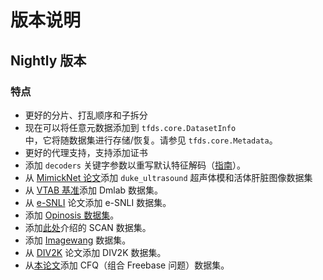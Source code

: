 # 版本说明

## Nightly 版本

### 特点

- 更好的分片、打乱顺序和子拆分
- 现在可以将任意元数据添加到 `tfds.core.DatasetInfo` <br> 中，它将随数据集进行存储/恢复。请参见 `tfds.core.Metadata`。
- 更好的代理支持，支持添加证书
- 添加 `decoders` 关键字参数以重写默认特征解码（[指南](https://github.com/tensorflow/datasets/blob/master/docs/decode.md)）。
- 从 [MimickNet 论文](https://arxiv.org/abs/1908.05782)添加 `duke_ultrasound` 超声体模和活体肝脏图像数据集
- 从 [VTAB 基准](https://arxiv.org/abs/1910.04867)添加 Dmlab 数据集。
- 从 [e-SNLI](http://papers.nips.cc/paper/8163-e-snli-natural-language-inference-with-natural-language-explanations.pdf) 论文添加 e-SNLI 数据集。
- 添加 [Opinosis 数据集](https://www.aclweb.org/anthology/C10-1039.pdf)。
- 添加[此处](https://arxiv.org/pdf/1711.00350.pdf)介绍的 SCAN 数据集。
- 添加 [Imagewang](https://github.com/fastai/imagenette) 数据集。
- 从 [DIV2K](http://www.vision.ee.ethz.ch/~timofter/publications/Agustsson-CVPRW-2017.pdf) 论文添加 DIV2K 数据集。
- 从[本论文](https://openreview.net/pdf?id=SygcCnNKwr)添加 CFQ（组合 Freebase 问题）数据集。
